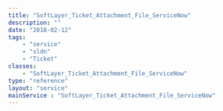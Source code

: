 ```yaml
---
title: "SoftLayer_Ticket_Attachment_File_ServiceNow"
description: ""
date: "2018-02-12"
tags:
    - "service"
    - "sldn"
    - "Ticket"
classes:
    - "SoftLayer_Ticket_Attachment_File_ServiceNow"
type: "reference"
layout: "service"
mainService : "SoftLayer_Ticket_Attachment_File_ServiceNow"
---
```

